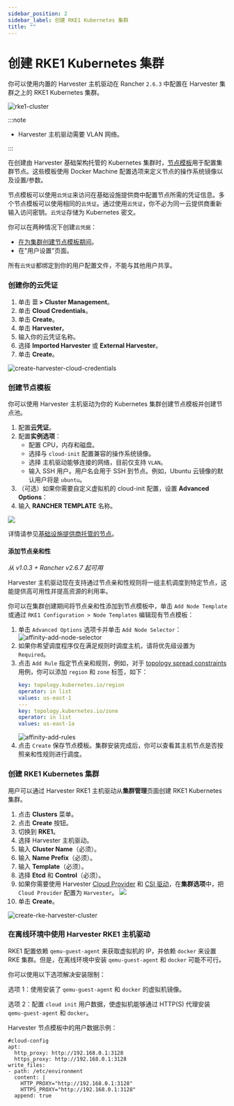 ```yaml
---
sidebar_position: 2
sidebar_label: 创建 RKE1 Kubernetes 集群
title: ""
---
```


# 创建 RKE1 Kubernetes 集群

你可以使用内置的 Harvester 主机驱动在 Rancher `2.6.3` 中配置在 Harvester 集群之上的 RKE1 Kubernetes 集群。

![rke1-cluster](/img/v1.0/rancher/rke1-node-driver.png)

:::note

- Harvester 主机驱动需要 VLAN 网络。

:::

在创建由 Harvester 基础架构托管的 Kubernetes 集群时，[节点模板](https://rancher.com/docs/rancher/v2.6/en/cluster-provisioning/rke-clusters/node-pools/#node-templates)用于配置集群节点。这些模板使用 Docker Machine 配置选项来定义节点的操作系统镜像以及设置/参数。

节点模板可以使用`云凭证`来访问在基础设施提供商中配置节点所需的凭证信息。多个节点模板可以使用相同的`云凭证`。通过使用`云凭证`，你不必为同一云提供商重新输入访问密钥。`云凭证`存储为 Kubernetes 密文。

你可以在两种情况下创建`云凭据`：

- [在为集群创建节点模板期间](https://rancher.com/docs/rancher/v2.6/en/cluster-provisioning/rke-clusters/node-pools/#node-templates)。
- 在"用户设置"页面。

所有`云凭证`都绑定到你的用户配置文件，不能与其他用户共享。

### 创建你的云凭证

1. 单击 **☰ > Cluster Management**。
1. 单击 **Cloud Credentials**。
1. 单击 **Create**。
1. 单击 **Harvester**。
1. 输入你的云凭证名称。
1. 选择 **Imported Harvester** 或 **External Harvester**。
1. 单击 **Create**。

![create-harvester-cloud-credentials](/img/v1.0/rancher/create-cloud-credentials.png)

### 创建节点模板

你可以使用 Harvester 主机驱动为你的 Kubernetes 集群创建节点模板并创建节点池。

1. 配置**云凭证**。
1. 配置**实例选项**：
   * 配置 CPU，内存和磁盘。
   * 选择与 `cloud-init` 配置兼容的操作系统镜像。
   * 选择 主机驱动能够连接的网络，目前仅支持 `VLAN`。
   * 输入 SSH 用户。用户名会用于 SSH 到节点。例如，Ubuntu 云镜像的默认用户将是 `ubuntu`。
1. （可选）如果你需要自定义虚拟机的 cloud-init 配置，设置 **Advanced Options**：
1. 输入 **RANCHER TEMPLATE** 名称。

![](/img/v1.0/rancher/node-template.png)

详情请参见[基础设施提供商托管的节点](https://rancher.com/docs/rancher/v2.6/en/cluster-provisioning/rke-clusters/node-pools/)。

#### 添加节点亲和性

_从 v1.0.3 + Rancher v2.6.7 起可用_

Harvester 主机驱动现在支持通过节点亲和性规则将一组主机调度到特定节点，这能提供高可用性并提高资源的利用率。

你可以在集群创建期间将节点亲和性添加到节点模板中，单击 `Add Node Template` 或通过 `RKE1 Configuration > Node Templates` 编辑现有节点模板：

1. 单击 `Advanced Options` 选项卡并单击 `Add Node Selector`：
   ![affinity-add-node-selector](/img/v1.0/rancher/affinity-add-node-selector.png)
1. 如果你希望调度程序仅在满足规则时调度主机，请将优先级设置为 `Required`。
1. 点击 `Add Rule` 指定节点亲和规则，例如，对于 [topology spread constraints](./node-driver.md#拓扑分布约束) 用例，你可以添加 `region` 和 `zone` 标签，如下：
   ```yaml
   key: topology.kubernetes.io/region
   operator: in list
   values: us-east-1
   ---
   key: topology.kubernetes.io/zone
   operator: in list
   values: us-east-1a
   ```
   ![affinity-add-rules](/img/v1.0/rancher/affinity-add-rules.png)
1. 点击 `Create` 保存节点模板。集群安装完成后，你可以查看其主机节点是否按照亲和性规则进行调度。


### 创建 RKE1 Kubernetes 集群

用户可以通过 Harvester RKE1 主机驱动从**集群管理**页面创建 RKE1 Kubernetes 集群。

1. 点击 **Clusters** 菜单。
1. 点击 **Create** 按钮。
1. 切换到 **RKE1**。
1. 选择 Harvester 主机驱动。
1. 输入 **Cluster Name**（必须）。
1. 输入 **Name Prefix**（必须）。
1. 输入 **Template**（必须）。
1. 选择 **Etcd** 和 **Control**（必须）。
1. 如果你需要使用 Harvester [Cloud Provider](../cloud-provider.md) 和 [CSI 驱动](../csi-driver.md)，在**集群选项**中，把 `Cloud Provider` 配置为 `Harvester`。
   ![](/img/v1.0/rancher/enable-harvester-cloud-provider.png)
1. 单击 **Create**。

![create-rke-harvester-cluster](/img/v1.0/rancher/create-rke-harvester-cluster.png)

### 在离线环境中使用 Harvester RKE1 主机驱动

RKE1 配置依赖 `qemu-guest-agent` 来获取虚拟机的 IP，并依赖 `docker` 来设置 RKE 集群。但是，在离线环境中安装 `qemu-guest-agent` 和 `docker` 可能不可行。

你可以使用以下选项解决安装限制：

选项 1：使用安装了 `qemu-guest-agent` 和 `docker` 的虚拟机镜像。

选项 2：配置 `cloud init` 用户数据，使虚拟机能够通过 HTTP(S) 代理安装 `qemu-guest-agent` 和 `docker`。

Harvester 节点模板中的用户数据示例：
```
#cloud-config
apt:
  http_proxy: http://192.168.0.1:3128
  https_proxy: http://192.168.0.1:3128
write_files:
- path: /etc/environment
  content: |
    HTTP_PROXY="http://192.168.0.1:3128"
    HTTPS_PROXY="http://192.168.0.1:3128"
  append: true
```
